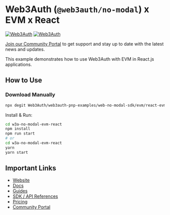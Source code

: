 # Web3Auth (`@web3auth/no-modal`) x EVM x React

[![Web3Auth](https://img.shields.io/badge/Web3Auth-SDK-blue)](https://web3auth.io/docs/sdk/web/no-modal/)
[![Web3Auth](https://img.shields.io/badge/Web3Auth-Community-cyan)](https://community.web3auth.io)

[Join our Community Portal](https://community.web3auth.io/) to get support and stay up to date with the latest news and updates.

This example demonstrates how to use Web3Auth with EVM in React.js applications.

## How to Use

### Download Manually

```bash
npx degit Web3Auth/web3auth-pnp-examples/web-no-modal-sdk/evm/react-evm-no-modal-example w3a-no-modal-evm-react
```

Install & Run:

```bash
cd w3a-no-modal-evm-react
npm install
npm run start
# or
cd w3a-no-modal-evm-react
yarn
yarn start
```

## Important Links

- [Website](https://web3auth.io)
- [Docs](https://web3auth.io/docs)
- [Guides](https://web3auth.io/docs/guides)
- [SDK / API References](https://web3auth.io/docs/sdk)
- [Pricing](https://web3auth.io/pricing.html)
- [Community Portal](https://community.web3auth.io)